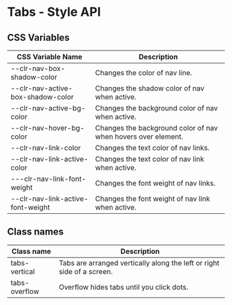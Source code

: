 # Tabs  - Style API

## CSS Variables

| CSS Variable Name                         | Description                                                                   |
| ----------------------------------------- | ----------------------------------------------------------------------------- |
| --clr-nav-box-shadow-color                | Changes the color of nav line.                                                |
| --clr-nav-active-box-shadow-color         | Changes the shadow color of nav when active.                                  |
| --clr-nav-active-bg-color                 | Changes the background color of nav when active.                              |
| --clr-nav-hover-bg-color                  | Changes the background color of nav when hovers over element.                 |
| --clr-nav-link-color                      | Changes the text color of nav links.                                          |
| --clr-nav-link-active-color               | Changes the text color of nav link when active.                               |
| ---clr-nav-link-font-weight               | Changes the font weight of nav links.                                         |
| --clr-nav-link-active-font-weight         | Changes the font weight of nav link when active.                              |


## Class names

| Class name                           | Description                                                                     |
| ------------------------------------ | -----------------------------------------------------------------------------   |
| tabs-vertical                        | Tabs are arranged vertically along the left or right side of a screen.          |
| tabs-overflow                        | Overflow hides tabs until you click dots.                                       |

